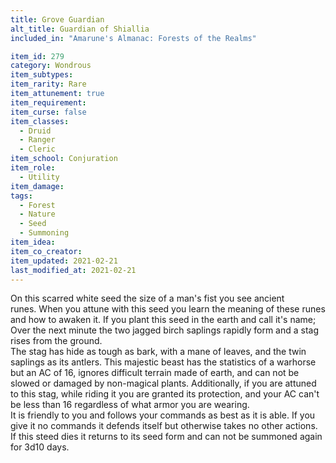 ```yaml
---
title: Grove Guardian
alt_title: Guardian of Shiallia
included_in: "Amarune's Almanac: Forests of the Realms"

item_id: 279
category: Wondrous
item_subtypes:
item_rarity: Rare
item_attunement: true
item_requirement: 
item_curse: false
item_classes: 
  - Druid
  - Ranger
  - Cleric
item_school: Conjuration
item_role: 
  - Utility
item_damage: 
tags:
  - Forest
  - Nature
  - Seed
  - Summoning
item_idea: 
item_co_creator: 
item_updated: 2021-02-21
last_modified_at: 2021-02-21
---
```


On this scarred white seed the size of a man's fist you see ancient runes. When you attune with this seed you learn the meaning of these runes and how to awaken it. If you plant this seed in the earth and call it's name; Over the next minute the two jagged birch saplings rapidly form and a stag rises from the ground.   
The stag has hide as tough as bark, with a mane of leaves, and the twin saplings as its antlers. This majestic beast has the statistics of a warhorse but an AC of 16, ignores difficult terrain made of earth, and can not be slowed or damaged by non-magical plants. Additionally, if you are attuned to this stag, while riding it you are granted its protection, and your AC can't be less than 16 regardless of what armor you are wearing.  
It is friendly to you and follows your commands as best as it is able. If you give it no commands it defends itself but otherwise takes no other actions. If this steed dies it returns to its seed form and can not be summoned again for 3d10 days.
